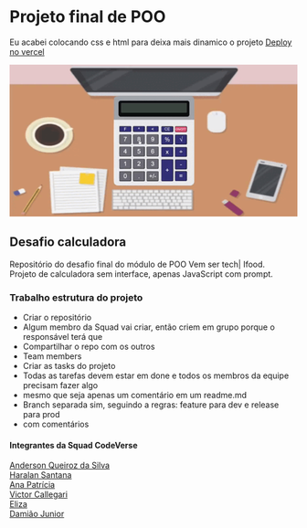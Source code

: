 # Projeto final de POO
Eu acabei colocando css e html para deixa mais dinamico o projeto 
<a href="https://calculadora-poo-ashen.vercel.app/">Deploy no vercel</a>


<img src="/calc.gif">


## Desafio calculadora 
Repositório do desafio final do módulo de POO  Vem ser tech| Ifood. <br> 
Projeto de calculadora sem interface, apenas JavaScript com prompt.


### Trabalho estrutura do projeto

- Criar o repositório
- Algum membro da Squad vai criar, então criem em grupo porque o responsável terá que 
- Compartilhar o repo com os outros
- Team members
- Criar as tasks do projeto
- Todas as tarefas devem estar em done e todos os membros da equipe precisam fazer algo
- mesmo que seja apenas um comentário em um readme.md
- Branch separada sim, seguindo a regras: feature para dev e release para prod
- com comentários 


#### Integrantes da Squad CodeVerse

<a href="https://github.com/AndersonS7">Anderson Queiroz da Silva</a><br>
<a href="https://github.com/HaralanS">Haralan Santana</a><br>
<a href="https://github.com/ananeres">Ana Patrícia</a><br>
<a href="https://github.com/VictorCallegari">Victor Callegari</a><br>
<a href="https://github.com/elizacso">Eliza</a><br>
<a href="https://github.com/juninho-Oliveira">Damião Junior</a><br>
